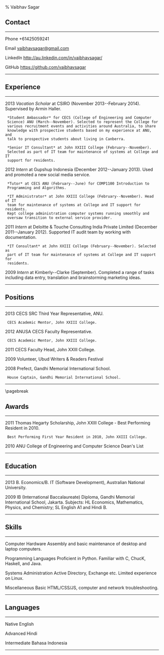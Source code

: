 % Vaibhav Sagar

## Contact ##
-------- -----------------------------------------------------------------------
Phone    +61425059241

Email    <vaibhavsagar@gmail.com>

LinkedIn <http://au.linkedin.com/in/vaibhavsagar/>

GitHub   <https://github.com/vaibhavsagar>
-------- -----------------------------------------------------------------------

## Experience ##
---- ---------------------------------------------------------------------------
2013 *Vacation Scholar* at CSIRO (November 2013--February 2014). Supervised
     by Armin Haller.  

     *Student Ambassador* for CECS (College of Engineering and Computer 
     Science) ANU (March--November). Selected to represent the College for 
     various recruitment events and activities around Australia, to share 
     knowledge with prospective students based on my experience at ANU, and 
     talk to prospective students about living in Canberra.  
    
     *Senior IT Consultant* at John XXIII College (February--November). 
     Selected as part of IT team for maintenance of systems at College and IT 
     support for residents.  
    
    
2012 *Intern* at Gupshup Indonesia (December 2012--January 2013). Used and 
     promoted a new social media service.  
     
     *Tutor* at CECS ANU (February--June) for COMP1100 Introduction to 
     Programming and Algorithms.
   
     *IT Administrator* at John XXIII College (February--November). Head of IT 
     team for maintenance of systems at College and IT support for residents.
     Kept college administration computer systems running smoothly and 
     oversaw transition to external service provider.  
     

2011 *Intern* at Deloitte & Touche Consulting India Private Limited 
     (December 2011--January 2012).  Supported IT audit team by working with
     documentation. 
   
     *IT Consultant* at John XXIII College (February--November). Selected as 
     part of IT team for maintenance of systems at College and IT support for 
     residents.  


2009 *Intern* at Kimberly--Clarke (September). Completed a range of tasks 
     including data entry, translation and brainstorming marketing ideas.
---- ---------------------------------------------------------------------------     


## Positions ##
---- ---------------------------------------------------------------------------
2013 CECS SRC Third Year Representative, ANU.
   
     CECS Academic Mentor, John XXIII College.

2012 ANUSA CECS Faculty Representative.
   
     CECS Academic Mentor, John XXIII College.

2011 CECS Faculty Head, John XXIII College.

2009 Volunteer, Ubud Writers & Readers Festival
   
2008 Prefect, Gandhi Memorial International School.
   
     House Captain, Gandhi Memorial International School.
---- ---------------------------------------------------------------------------

\pagebreak

## Awards ##
---- ---------------------------------------------------------------------------
2011 Thomas Hegarty Scholarship, John XXIII College - Best Performing Resident 
     in 2010.
   
     Best Performing First Year Resident in 2010, John XXIII College.

2010 ANU College of Engineering and Computer Science Dean's List
---- --------------------------------------------------------------------------- 


## Education ##
---- ---------------------------------------------------------------------------
2013 B. Economics/B. IT (Software Development), Australian National University. 

2009 IB (International Baccalaureate) Diploma, Gandhi Memorial International 
     School, Jakarta. Subjects: HL Economics, Mathematics, Physics, and 
     Chemistry; SL English A1 and Hindi B.
---- ---------------------------------------------------------------------------

## Skills ##
---------------------- ---------------------------------------------------------
Computer Hardware      Assembly and basic maintenance of desktop and laptop 
                       computers.  

Programming Languages  Proficient in Python. Familiar with C, ChucK, 
                       Haskell, and Java.  

Systems Administration Active Directory, Exchange etc. Limited experience on 
                       Linux.

Miscellaneous          Basic HTML/CSS/JS, computer and network troubleshooting.
---------------------- ---------------------------------------------------------

## Languages ##
------------ -------------------------------------------------------------------
Native       English

Advanced     Hindi

Intermediate Bahasa Indonesia
------------ -------------------------------------------------------------------
